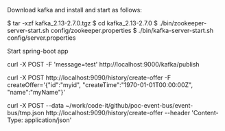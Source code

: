 Download kafka and install and start as follows:

$ tar -xzf kafka_2.13-2.7.0.tgz
$ cd kafka_2.13-2.7.0
$ ./bin/zookeeper-server-start.sh config/zookeeper.properties
$ ./bin/kafka-server-start.sh config/server.properties

Start spring-boot app

curl -X POST -F 'message=test' http://localhost:9000/kafka/publish

curl -X POST http://localhost:9090/history/create-offer -F createOffer='{"id":"myid", "createTime":"1970-01-01T00:00:00Z", "name":"myName"}'

curl -X POST --data ~/work/code-it/github/poc-event-bus/event-bus/tmp.json  http://localhost:9090/history/create-offer --header 'Content-Type: application/json'

